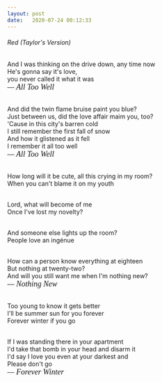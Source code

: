 ```yaml
---
layout: post
date:   2020-07-24 00:12:33
---
```


###### Red (Taylor's Version)

And I was thinking on the drive down, any time now  <br>
He's gonna say it's love,  <br>
you never called it what it was <br>
<span style="font-family: minion-pro, serif; font-weight: 500; font-style: italic; font-size: 18px;"> &mdash; All Too Well </span> <br><br>

And did the twin flame bruise paint you blue? <br>
Just between us, did the love affair maim you, too? <br>
'Cause in this city's barren cold <br>
I still remember the first fall of snow <br>
And how it glistened as it fell <br>
I remember it all too well <br>
<span style="font-family: minion-pro, serif; font-weight: 500; font-style: italic; font-size: 18px;"> &mdash; All Too Well </span> <br><br>

How long will it be cute, all this crying in my room?  <br>
When you can't blame it on my youth  <br><br>

Lord, what will become of me <br>
Once I've lost my novelty?  <br><br>

And someone else lights up the room? <br>
People love an ingénue  <br><br>

How can a person know everything at eighteen   <br>
But nothing at twenty-two?   <br>
And will you still want me when I'm nothing new?   <br>
<span style="font-family: minion-pro, serif; font-weight: 500; font-style: italic; font-size: 18px;"> &mdash; Nothing New </span> <br><br>

Too young to know it gets better <br>
I'll be summer sun for you forever <br>
Forever winter if you go <br><br>

If I was standing there in your apartment <br>
I'd take that bomb in your head and disarm it <br>
I'd say I love you even at your darkest and <br>
Please don't go <br>
<span style="font-family: minion-pro, serif; font-weight: 500; font-style: italic; font-size: 18px;"> &mdash; Forever Winter </span> <br><br>
